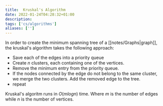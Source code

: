 ```yaml
---
title:  Kruskal's Algorithm
date: 2022-01-24T04:28:32+01:00
description: 
tags: ['cs/algorithms']
aliases: ['']
---
```

In order to create the minimum spanning tree of a [[notes/Graphs|graph]], the kruskal's algorithm takes the following approach:

- Save each of the edges into a priority queue
- Create $n$ clusters, each containing one of the vertices.
- Remove the minimum entry from the priority queue.
- If the nodes connected by the edge do not belong to the same cluster, we merge the two clusters. Add the removed edge to the tree.
- repeat

Kruskal's algoritm runs in $O(mlogn)$ time. Where $m$ is the number of edges while $n$ is the number of vertices.
